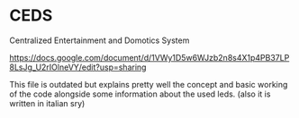 # CEDS
Centralized Entertainment and Domotics System

https://docs.google.com/document/d/1VWy1D5w6WJzb2n8s4X1p4PB37LP8LsJg_U2rIOlneVY/edit?usp=sharing

This file is outdated but explains pretty well the concept and basic working of the code alongside some information about the used leds. (also it is written in italian sry)
